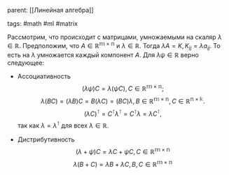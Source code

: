 parent: [[Линейная алгебра]]

tags: #math #ml #matrix 

Рассмотрим, что происходит с матрицами, умножаемыми на скаляр $\lambda\in\mathbb{R}$. Предположим, что $A\in\mathbb{R^{m\times n}}$ и $\lambda\in\mathbb{R}$. Тогда $\lambda A=K,K_{ij}=\lambda a_{ij}$. То есть на $\lambda$ умножается каждый компонент $A$. Для $\lambda \psi \in\mathbb{R}$ верно следующее:

- Ассоциативность $$(\lambda\psi)C=\lambda(\psi C), C\in\mathbb{R^{m\times n}};$$$$\lambda(BC)=(\lambda B)C=B(\lambda C)=(BC)\lambda,B\in\mathbb{R^{m\times n}}, C\in\mathbb{R^{n\times k}}.$$$$(\lambda C)^\intercal=C^\intercal\lambda^\intercal=C^\intercal\lambda=\lambda C^\intercal,$$так как $\lambda=\lambda^\intercal$ для всех $\lambda \in \mathbb{R}$.

- Дистрибутивность $$(\lambda + \psi)C=\lambda C+\psi C, C\in \mathbb{R^{m\times n}}$$ $$\lambda(B + C)=\lambda B+\lambda C, B, C\in \mathbb{R^{m\times n}}$$

